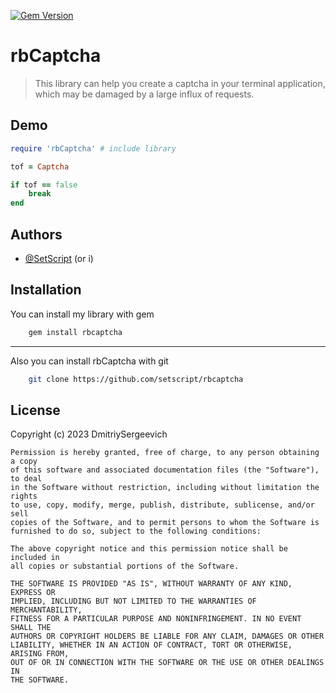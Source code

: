 [![Gem Version](https://badge.fury.io/rb/rbCaptcha.svg)](https://badge.fury.io/rb/rbCaptcha)
# rbCaptcha 

> This library can help you create a captcha in your terminal application, which may be damaged by a large influx of requests.


## Demo

```ruby
require 'rbCaptcha' # include library

tof = Captcha

if tof == false
    break
end
```

## Authors

- [@SetScript](https://www.github.com/setscript) (or i)

## Installation

You can install my library with gem

```bash
    gem install rbcaptcha
```
___

Also you can install rbCaptcha with git

```bash
    git clone https://github.com/setscript/rbcaptcha
```
    
## License

Copyright (c) 2023 DmitriySergeevich

```
Permission is hereby granted, free of charge, to any person obtaining a copy
of this software and associated documentation files (the "Software"), to deal
in the Software without restriction, including without limitation the rights
to use, copy, modify, merge, publish, distribute, sublicense, and/or sell
copies of the Software, and to permit persons to whom the Software is
furnished to do so, subject to the following conditions:

The above copyright notice and this permission notice shall be included in
all copies or substantial portions of the Software.

THE SOFTWARE IS PROVIDED "AS IS", WITHOUT WARRANTY OF ANY KIND, EXPRESS OR
IMPLIED, INCLUDING BUT NOT LIMITED TO THE WARRANTIES OF MERCHANTABILITY,
FITNESS FOR A PARTICULAR PURPOSE AND NONINFRINGEMENT. IN NO EVENT SHALL THE
AUTHORS OR COPYRIGHT HOLDERS BE LIABLE FOR ANY CLAIM, DAMAGES OR OTHER
LIABILITY, WHETHER IN AN ACTION OF CONTRACT, TORT OR OTHERWISE, ARISING FROM,
OUT OF OR IN CONNECTION WITH THE SOFTWARE OR THE USE OR OTHER DEALINGS IN
THE SOFTWARE.
```
